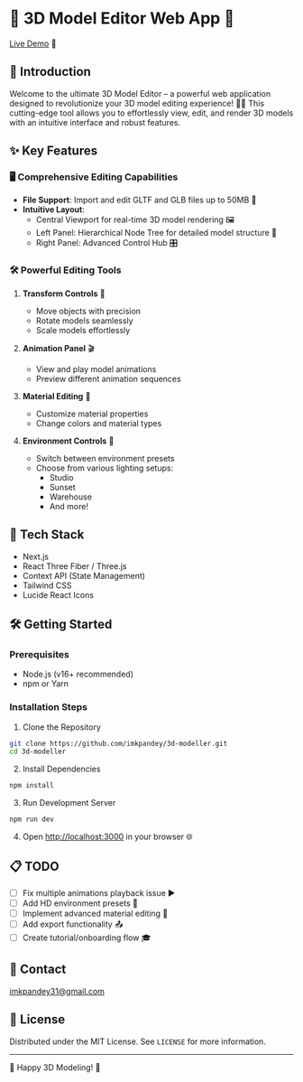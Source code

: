 # 🌟 3D Model Editor Web App 🚀

[Live Demo](https://3d-modeller.vercel.app) 🔗

## 📝 Introduction

Welcome to the ultimate 3D Model Editor – a powerful web application designed to revolutionize your 3D model editing experience! 🎨✨ This cutting-edge tool allows you to effortlessly view, edit, and render 3D models with an intuitive interface and robust features.

## ✨ Key Features

### 🖥️ Comprehensive Editing Capabilities

- **File Support**: Import and edit GLTF and GLB files up to 50MB 📂
- **Intuitive Layout**:
  - Central Viewport for real-time 3D model rendering 🖼️
  - Left Panel: Hierarchical Node Tree for detailed model structure 🌳
  - Right Panel: Advanced Control Hub 🎛️

### 🛠️ Powerful Editing Tools

1. **Transform Controls** 🔄

   - Move objects with precision
   - Rotate models seamlessly
   - Scale models effortlessly

2. **Animation Panel** 🎬

   - View and play model animations
   - Preview different animation sequences

3. **Material Editing** 🎨

   - Customize material properties
   - Change colors and material types

4. **Environment Controls** 🌈
   - Switch between environment presets
   - Choose from various lighting setups:
     - Studio
     - Sunset
     - Warehouse
     - And more!

## 🚀 Tech Stack

- Next.js
- React Three Fiber / Three.js
- Context API (State Management)
- Tailwind CSS
- Lucide React Icons

## 🛠️ Getting Started

### Prerequisites

- Node.js (v16+ recommended)
- npm or Yarn

### Installation Steps

1. Clone the Repository

```bash
git clone https://github.com/imkpandey/3d-modeller.git
cd 3d-modeller
```

2. Install Dependencies

```bash
npm install
```

3. Run Development Server

```bash
npm run dev
```

4. Open [http://localhost:3000](http://localhost:3000) in your browser 🌐

## 📋 TODO

- [ ] Fix multiple animations playback issue ▶️
- [ ] Add HD environment presets 🌅
- [ ] Implement advanced material editing 🎨
- [ ] Add export functionality 📤
- [ ] Create tutorial/onboarding flow 🎓

## 📧 Contact

[imkpandey31@gmail.com](mailto:imkpandey31@gmail.com)

## 📄 License

Distributed under the MIT License. See `LICENSE` for more information.

---

🌈 Happy 3D Modeling! 🚀
